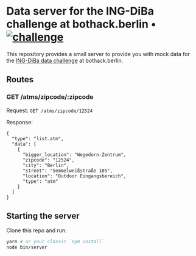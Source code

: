 # Data server for the ING-DiBa challenge at bothack.berlin • [![challenge](https://img.shields.io/badge/challenge-ING--DiBa--data-black.svg?colorA=424242&colorB=ffd706&style=social)][ingdiba-challenge]

[ingdiba-challenge]: https://github.com/bothackBerlin/bothack-challenges/blob/master/ing-diba/README.md#challenge

This repository provides a small server to provide you with mock data
for the [ING-DiBa data challenge][ingdiba-challenge] at bothack.berlin.

## Routes

### GET /atms/zipcode/:zipcode

Request: `GET /atms/zipcode/12524`

Response:

```
{
  "type": "list.atm",
  "data": [
    {
      "bigger_location": "Wegedorn-Zentrum",
      "zipcode": "12524",
      "city": "Berlin",
      "street": "Semmelweißstraße 105",
      "location": "Outdoor Eingangsbereich",
      "type": "atm"
    }
  ]
}
```

## Starting the server

Clone this repo and run:

```bash
yarn # or your classic `npm install`
node bin/server
```
